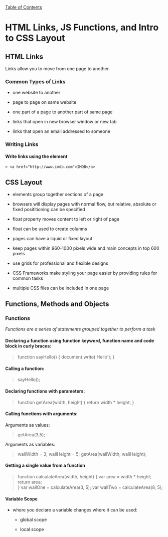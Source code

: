 [Table of Contents](https://peterjast.github.io/reading-notes/)

# **HTML Links, JS Functions, and Intro to CSS Layout**

## HTML Links

Links allow you to move from one page to another

### Common Types of Links

* one website to another

* page to page on same website

* one part of a page to another part of same page

* links that open in new browser window or new tab

* links that open an email addressed to someone

### Writing Links

#### Write links using the <a> element

    > <a href="http://www.imdb.com">IMDB</a>

## CSS Layout

* elements group together sections of a page

* browsers will display pages with normal flow, but relative, absolute or fixed posititioning can be specified

* float property moves content to left or right of page

* float can be used to create columns

* pages can have a liquid or fixed layout

* keep pages within 960-1000 pixels wide and main concepts in top 600 pixels

* use grids for professional and flexible designs

* CSS Frameworks make styling your page easier by providing rules for common tasks

* multiple CSS files can be included in one page

## Functions, Methods and Objects

### Functions
  
*Functions are a series of statements grouped together to perform a task*

#### Declaring a function using function keyword, function name and code block in curly braces:

> function sayHello() {
>    document.write('Hello');
> }

#### Calling a function:

> sayHello();

#### Declaring functions with **parameters**:

> function getArea(width, height) {
>    return width * height;
> }

#### Calling functions with **arguments**:

Arguments as values:

> getArea(3,5);

Arguments as variables:

> wallWidth = 3;
> wallHeight = 5;
> getArea(wallWidth, wallHeight);

#### Getting a single value from a function

> function calculateArea(width, height) {
>   var area = width * height;
>   return area;        
> }
> var wallOne = calculateArea(3, 5);
> var wallTwo = calculateArea(8, 5);

#### Variable Scope

* where you declare a variable changes where it can be used:
  
  * global scope
  
  * local scope
